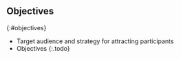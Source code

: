 ## Objectives
{:#objectives}

* Target audience and strategy for attracting participants
* Objectives
{:.todo}